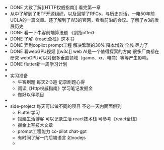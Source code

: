 - DONE  大致了解[[HTTP权威指南]] 看完第一章
- 从中了解到了IETF开源组织，以及回望了RFCs，与历史对话，一睹50年前UCLA的一篇文章。还了解到了W3的官网，看看前沿的会议。了解了w3的发展历史
- DONE  看一下牛客前端算法题 《剑指offer》
- DONE  了解《react全栈》这本书
- DONE  弄到copilot prompt工程 解决繁琐的30% 降本增效 全栈 尽力了
- DONE  看webGPU视频 [[w3c]] web AI是一个值得探索的方向 很多厂商都在研究 webGPU可以对很多垂直领域（game、xr、电商）等等产生影响。
- DONE  flutter新一周学习计划
-
- 实习准备
	- 牛客刷题 每天2-3道 记录刷题心得
	- 阅读《Http权威指南》学习笔记发掘金
	- 做好以伴项目
-
- side-project 每天可以做不同的项目 不必一天内面面俱到
	- Flutter学习
	- 搭建生活博客 可以记录生活 react技术栈 可参考《react全栈》
	- 掘金上写技术文章
	- prompt工程能力 co-pilot chat-gpt
	- 有时间了解一门后端语言 如nodejs
	-